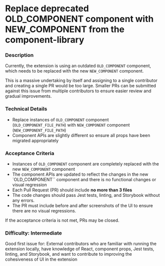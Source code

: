 <!--
Select all instances and replace the following with ticket details
- OLD_COMPONENT
- OLD_COMPONENT_FILE_PATH
- NEW_COMPONENT
- NEW_COMPONENT_FILE_PATH
-->

# Replace deprecated OLD_COMPONENT component with NEW_COMPONENT from the component-library

### Description

Currently, the extension is using an outdated `OLD_COMPONENT` component, which needs to be replaced with the new `NEW_COMPONENT` component.

This is a massive undertaking by itself and assigning to a single contributor and creating a single PR would be too large. Smaller PRs can be submitted against this issue from multiple contributors to ensure easier review and gradual improvements.

### Technical Details

- Replace instances of `OLD_COMPONENT` component (`OLD_COMPONENT_FILE_PATH`) with `NEW_COMPONENT` component (`NEW_COMPONENT_FILE_PATH`)
- Component APIs are slightly different so ensure all props have been migrated appropriately

### Acceptance Criteria

- Instances of `OLD_COMPONENT` component are completely replaced with the new `NEW_COMPONENT` component
- The component APIs are updated to reflect the changes in the new `OLD_COMPONENT`` component and there is no functional changes or visual regression
- Each Pull Request (PR) should include **no more than 3 files**
- The code changes should pass Jest tests, linting, and Storybook without any errors.
- The PR must include before and after screenshots of the UI to ensure there are no visual regressions.

If the acceptance criteria is not met, PRs may be closed.

### Difficulty: Intermediate

Good first issue for: External contributors who are familiar with running the extension locally, have knowledge of React, component props, Jest tests, linting, and Storybook, and want to contribute to improving the cohesiveness of UI in the extension
